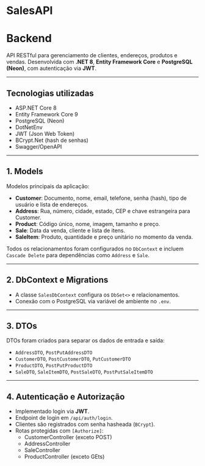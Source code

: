 # SalesAPI

# Backend

API RESTful para gerenciamento de clientes, endereços, produtos e vendas. Desenvolvida com **.NET 8**, **Entity Framework Core** e **PostgreSQL (Neon)**, com autenticação via **JWT**.

---

## Tecnologias utilizadas

- ASP.NET Core 8
- Entity Framework Core 9
- PostgreSQL (Neon)
- DotNetEnv
- JWT (Json Web Token)
- BCrypt.Net (hash de senhas)
- Swagger/OpenAPI

---

## 1. Models

Modelos principais da aplicação:

- **Customer**: Documento, nome, email, telefone, senha (hash), tipo de usuário e lista de endereços.
- **Address**: Rua, número, cidade, estado, CEP e chave estrangeira para Customer.
- **Product**: Código único, nome, imagem, tamanho e preço.
- **Sale**: Data da venda, cliente e lista de itens.
- **SaleItem**: Produto, quantidade e preço unitário no momento da venda.

Todos os relacionamentos foram configurados no `DbContext` e incluem `Cascade Delete` para dependências como `Address` e `Sale`.

---

## 2. DbContext e Migrations

- A classe `SalesDbContext` configura os `DbSet<>` e relacionamentos.
- Conexão com o PostgreSQL via variável de ambiente no `.env`.

---

## 3. DTOs

DTOs foram criados para separar os dados de entrada e saída:

- `AddressDTO`, `PostPutAddressDTO`
- `CustomerDTO`, `PostCustomerDTO`, `PutCustomerDTO`
- `ProductDTO`, `PostPutProductDTO`
- `SaleDTO`, `SaleItemDTO`, `PostSaleDTO`, `PostPutSaleItemDTO`

---

## 4. Autenticação e Autorização

- Implementado login via **JWT**.
- Endpoint de login em `/api/auth/login`.
- Clientes são registrados com senha hasheada (`BCrypt`).
- Rotas protegidas com `[Authorize]`:
  - CustomerController (exceto POST)
  - AddressController
  - SaleController
  - ProductController (exceto GEts)
